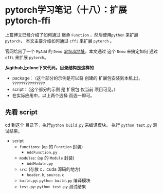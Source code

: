 # pytorch学习笔记（十八）：扩展 pytorch-ffi

上篇博文已经介绍了如何通过 继承 `Function` ，然后使用`python` 来扩展 `pytorch`， 本文主要介绍如何通过 `cffi` 来扩展 `pytorch` 。



官网给出了一个 `MyAdd` 的 `Demo` [github地址](https://github.com/pytorch/extension-ffi)，本文通过 这个 `Demo` 来搞定如何 通过 `cffi` 来扩展 `pytorch`。



**从github上clone下来代码，目录结构是这样的**

* package： (这个部分的示例是可以将 创建的 扩展包安装到本机上)。 ???????????????
* script：（这个部分的示例 是 扩展包 仅当前 项目可见。）
* 在实际应用中，以上两个选择 而选一即可。



## 先看 script

cd 到这个 目录下，执行`python build.py` 来编译模块。 执行 `python test.py` 测试结果。 

* script
  * `functions`: (`op` 的 `Function` 封装)
    * `AddFunction.py`
  * `modules`:  (`op` 的 `Module` 封装)
    * `AddModule.py`
  * `src`: (存放 c，cuda 源码的地方)
    * `header.h`,  `source.c` 
  * `build.py`:  `python build.py` 编译模块
  * `test.py`:  `python test.py` 测试结果

